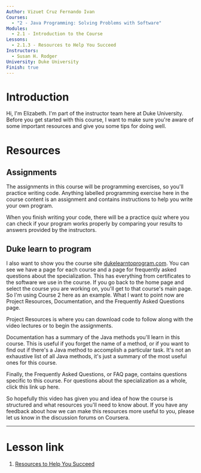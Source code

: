```yaml
---
Author: Vizuet Cruz Fernando Ivan
Courses:
  - "2 - Java Programming: Solving Problems with Software"
Modules:
  - 2.1 - Introduction to the Course
Lessons:
  - 2.1.3 - Resources to Help You Succeed
Instructors:
  - Susan H. Rodger
University: Duke University
Finish: true
---
```

# Introduction

Hi, I'm Elizabeth. I'm part of the instructor team here at Duke University. Before you get started with this course, I want to make sure you're aware of some important resources and give you some tips for doing well. 

# Resources
## Assignments

The assignments in this course will be programming exercises, so you'll practice writing code. Anything labelled programming exercise here in the course content is an assignment and contains instructions to help you write your own program. 

When you finish writing your code, there will be a practice quiz where you can check if your program works properly by comparing your results to answers provided by the instructors. 
## Duke learn to program

I also want to show you the course site [dukelearntoprogram.com](https://www.dukelearntoprogram.com/). You can see we have a page for each course and a page for frequently asked questions about the specialization. This has everything from certificates to the software we use in the course. If you go back to the home page and select the course you are working on, you'll get to that course's main page. So I'm using Course 2 here as an example. What I want to point now are Project Resources, Documentation, and the Frequently Asked Questions page. 

Project Resources is where you can download code to follow along with the video lectures or to begin the assignments. 

Documentation has a summary of the Java methods you'll learn in this course. This is useful if you forget the name of a method, or if you want to find out if there's a Java method to accomplish a particular task. It's not an exhaustive list of all Java methods, it's just a summary of the most useful ones for this course.

Finally, the Frequently Asked Questions, or FAQ page, contains questions specific to this course. For questions about the specialization as a whole, click this link up here.

So hopefully this video has given you and idea of how the course is structured and what resources you'll need to know about. If you have any feedback about how we can make this resources more useful to you, please let us know in the discussion forums on Coursera.

---
# Lesson link

1. [Resources to Help You Succeed](https://www.coursera.org/learn/java-programming/lecture/MtNlQ/resources-to-help-you-succeed)